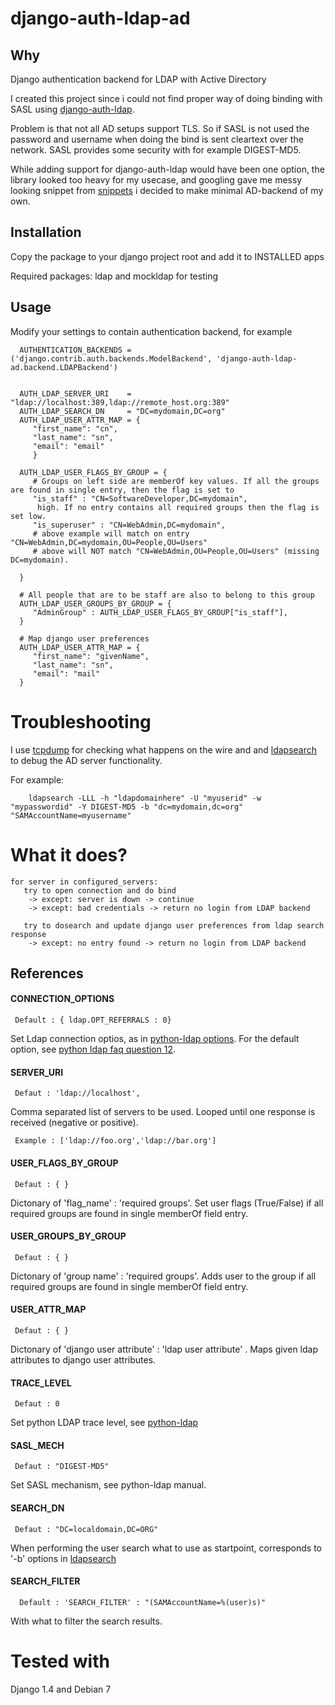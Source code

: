 django-auth-ldap-ad
===================


## Why
Django authentication backend for LDAP with Active Directory

I created this project since i could not find proper way of doing binding with SASL using  [django-auth-ldap](https://pythonhosted.org/django-auth-ldap/).

Problem is that not all AD setups support TLS. So if SASL is not used the password and username when doing the bind is sent cleartext over the network. SASL provides some security with for example DIGEST-MD5.

While adding support for django-auth-ldap would have been one option, the library looked too heavy for my usecase, and googling gave me messy looking snippet from [snippets](https://djangosnippets.org/snippets/501/) i decided to make minimal AD-backend of my own.


## Installation
Copy the package to your django project root and add it to INSTALLED apps

Required packages: ldap and mockldap for testing

## Usage

Modify your settings to contain authentication backend, for example

      AUTHENTICATION_BACKENDS = ('django.contrib.auth.backends.ModelBackend', 'django-auth-ldap-ad.backend.LDAPBackend')
      

      AUTH_LDAP_SERVER_URI    = "ldap://localhost:389,ldap://remote_host.org:389"
      AUTH_LDAP_SEARCH_DN     = "DC=mydomain,DC=org"
      AUTH_LDAP_USER_ATTR_MAP = {
         "first_name": "cn",
         "last_name": "sn",
         "email": "email"
         }

      AUTH_LDAP_USER_FLAGS_BY_GROUP = {
         # Groups on left side are memberOf key values. If all the groups are found in single entry, then the flag is set to
         "is_staff" : "CN=SoftwareDeveloper,DC=mydomain", 
          high. If no entry contains all required groups then the flag is set low.
         "is_superuser" : "CN=WebAdmin,DC=mydomain", 
         # above example will match on entry "CN=WebAdmin,DC=mydomain,OU=People,OU=Users" 
         # above will NOT match "CN=WebAdmin,OU=People,OU=Users" (missing DC=mydomain).
         
      }
      
      # All people that are to be staff are also to belong to this group  
      AUTH_LDAP_USER_GROUPS_BY_GROUP = {
         "AdminGroup" : AUTH_LDAP_USER_FLAGS_BY_GROUP["is_staff"],
      }
      
      # Map django user preferences
      AUTH_LDAP_USER_ATTR_MAP = {
         "first_name": "givenName",
         "last_name": "sn",
         "email": "mail"
      }

# Troubleshooting

I use [tcpdump](http://linux.die.net/man/1/tcpdump) for checking what happens on the wire and and [ldapsearch](http://linux.die.net/man/1/ldapsearch) to debug the AD server functionality.

For example:

        ldapsearch -LLL -h "ldapdomainhere" -U "myuserid" -w "mypasswordid" -Y DIGEST-MD5 -b "dc=mydomain,dc=org" "SAMAccountName=myusername"

# What it does?

    for server in configured_servers:
       try to open connection and do bind
        -> except: server is down -> continue
        -> except: bad credentials -> return no login from LDAP backend
        
       try to dosearch and update django user preferences from ldap search response
        -> except: no entry found -> return no login from LDAP backend
        
       
       


## References

#### CONNECTION_OPTIONS

     Default : { ldap.OPT_REFERRALS : 0} 
  
Set Ldap connection optios, as in [python-ldap options](http://www.python-ldap.org/doc/html/ldap.html#options).
For the default option, see [python ldap faq question 12](http://www.python-ldap.org/faq.shtml).


#### SERVER_URI

     Defaut : 'ldap://localhost',
     
Comma separated list of servers to be used. Looped until one response is received (negative or positive). 

     Example : ['ldap://foo.org','ldap://bar.org']

#### USER_FLAGS_BY_GROUP

     Defaut : { }
     
Dictonary of 'flag_name' : 'required groups'. Set user flags (True/False) if all required groups are found in single memberOf field entry.

#### USER_GROUPS_BY_GROUP

     Defaut : { }
     
Dictonary of 'group name' : 'required groups'. Adds user to the group  if all required groups are found in single memberOf field entry.



#### USER_ATTR_MAP

     Defaut : { }
     
Dictonary of 'django user attribute' : 'ldap user attribute' . Maps given ldap attributes to django user attributes.


#### TRACE_LEVEL

     Defaut : 0
     
Set python LDAP trace level, see [python-ldap](http://www.python-ldap.org/doc/html/ldap.html)

#### SASL_MECH

     Defaut : "DIGEST-MD5"
     
Set SASL mechanism, see python-ldap manual.


#### SEARCH_DN

     Defaut : "DC=localdomain,DC=ORG"
     
When performing the user search what to use as startpoint, corresponds to '-b' options in [ldapsearch](http://linux.die.net/man/1/ldapsearch)
     
#### SEARCH_FILTER   

      Default : 'SEARCH_FILTER' : "(SAMAccountName=%(user)s)"
      
With what to filter the search results.

# Tested with

Django 1.4 and Debian 7








